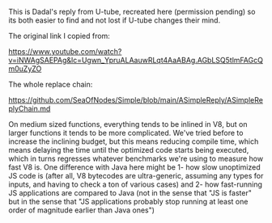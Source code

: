 
This is Dadal's reply from U-tube, recreated here (permission pending) so its
both easier to find and not lost if U-tube changes their mind.

The original link I copied from:

https://www.youtube.com/watch?v=iNWAgSAEPAg&lc=Ugwn_YpruALAauwRLqt4AaABAg.AGbLSQ5tlmFAGcQm0uZyZO

The whole replace chain:

https://github.com/SeaOfNodes/Simple/blob/main/ASimpleReply/ASimpleReplyChain.md



On medium sized functions, everything tends to be inlined in V8, but on larger
functions it tends to be more complicated. We've tried before to increase the
inclining budget, but this means reducing compile time, which means delaying
the time until the optimized code starts being executed, which in turns
regresses whatever benchmarks we're using to measure how fast V8 is. One
difference with Java here might be 1- how slow unoptimized JS code is (after
all, V8 bytecodes are ultra-generic, assuming any types for inputs, and having
to check a ton of various cases) and 2- how fast-running JS applications are
compared to Java (not in the sense that "JS is faster" but in the sense that
"JS applications probably stop running at least one order of magnitude earlier
than Java ones")
